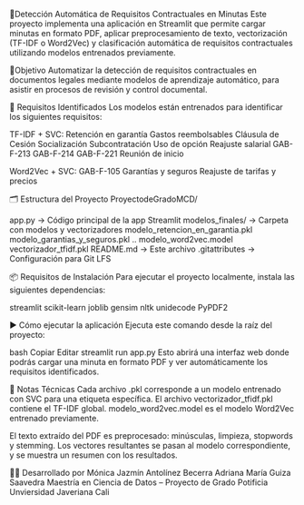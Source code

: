 📄Detección Automática de Requisitos Contractuales en Minutas
Este proyecto implementa una aplicación en Streamlit que permite cargar minutas en formato PDF, aplicar preprocesamiento de texto, vectorización (TF-IDF o Word2Vec) y clasificación automática de requisitos contractuales utilizando modelos entrenados previamente.

🚀Objetivo
Automatizar la detección de requisitos contractuales en documentos legales mediante modelos de aprendizaje automático, para asistir en procesos de revisión y control documental.

🧠 Requisitos Identificados
Los modelos están entrenados para identificar los siguientes requisitos:

TF-IDF + SVC:
Retención en garantía
Gastos reembolsables
Cláusula de Cesión
Socialización
Subcontratación
Uso de opción
Reajuste salarial
GAB-F-213
GAB-F-214
GAB-F-221
Reunión de inicio

Word2Vec + SVC:
GAB-F-105
Garantías y seguros
Reajuste de tarifas y precios

🗂️ Estructura del Proyecto
ProyectodeGradoMCD/

app.py → Código principal de la app Streamlit
modelos_finales/ → Carpeta con modelos y vectorizadores
modelo_retencion_en_garantia.pkl
modelo_garantias_y_seguros.pkl
..
modelo_word2vec.model
vectorizador_tfidf.pkl
README.md → Este archivo
.gitattributes → Configuración para Git LFS

📦 Requisitos de Instalación
Para ejecutar el proyecto localmente, instala las siguientes dependencias:

streamlit
scikit-learn
joblib
gensim
nltk
unidecode
PyPDF2

▶️ Cómo ejecutar la aplicación
Ejecuta este comando desde la raíz del proyecto:

bash
Copiar
Editar
streamlit run app.py
Esto abrirá una interfaz web donde podrás cargar una minuta en formato PDF y ver automáticamente los requisitos identificados.

🧠 Notas Técnicas
Cada archivo .pkl corresponde a un modelo entrenado con SVC para una etiqueta específica.
El archivo vectorizador_tfidf.pkl contiene el TF-IDF global.
modelo_word2vec.model es el modelo Word2Vec entrenado previamente.

El texto extraído del PDF es preprocesado: minúsculas, limpieza, stopwords y stemming.
Los vectores resultantes se pasan al modelo correspondiente, y se muestra un resumen con los resultados.

👨‍💻 Desarrollado por
Mónica Jazmín Antolínez Becerra
Adriana María Guiza Saavedra
Maestría en Ciencia de Datos – Proyecto de Grado
Potificia Unviersidad Javeriana Cali
